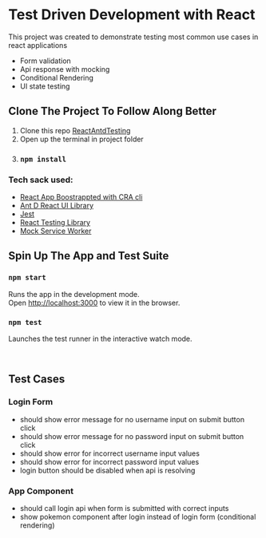 # Test Driven Development with React

This project was created to demonstrate testing most common use cases in react applications

- Form validation
- Api response with mocking
- Conditional Rendering
- UI state testing

## Clone The Project To Follow Along Better

1.  Clone this repo [ReactAntdTesting](https://github.com/DipeshGod/react_testing_antd.git)
2.  Open up the terminal in project folder
3.  ### `npm install`

### Tech sack used:

- [React App Boostrappted with CRA cli](https://reactjs.org/docs/create-a-new-react-app.html)
- [Ant D React UI Library](https://ant.design/docs/react/introduce)
- [Jest](https://jestjs.io/)
- [React Testing Library](https://testing-library.com/docs/)
- [Mock Service Worker](https://mswjs.io/)

## Spin Up The App and Test Suite

### `npm start`

Runs the app in the development mode.\
Open [http://localhost:3000](http://localhost:3000) to view it in the browser.

### `npm test`

Launches the test runner in the interactive watch mode.

<br>

## Test Cases

### Login Form

- should show error message for no username input on submit button click
- should show error message for no password input on submit button click
- should show error for incorrect username input values
- should show error for incorrect password input values
- login button should be disabled when api is resolving

### App Component

- should call login api when form is submitted with correct inputs
- show pokemon component after login instead of login form (conditional rendering)
